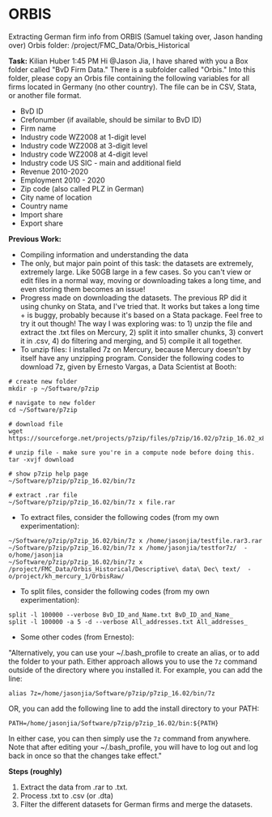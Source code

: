 # ORBIS
Extracting German firm info from ORBIS (Samuel taking over, Jason handing over)
Orbis folder: /project/FMC_Data/Orbis_Historical

**Task:**
Kilian Huber  1:45 PM
Hi @Jason Jia, I have shared with you a Box folder called "BvD Firm Data." There is a subfolder called "Orbis." Into this folder, please copy an Orbis file containing the following variables for all firms located in Germany (no other country). The file can be in CSV, Stata, or another file format.
- BvD ID
- Crefonumber (if available, should be similar to BvD ID)
- Firm name
- Industry code WZ2008 at 1-digit level
- Industry code WZ2008 at 3-digit level
- Industry code WZ2008 at 4-digit level
- Industry code US SIC - main and additional field
- Revenue 2010-2020
- Employment 2010 - 2020
- Zip code (also called PLZ in German)
- City name of location
- Country name
- Import share
- Export share

**Previous Work:**
- Compiling information and understanding the data 
- The only, but major pain point of this task: the datasets are extremely, extremely large. Like 50GB large in a few cases. So you can't view or edit files in a normal way, moving or downloading takes a long time, and even storing them becomes an issue!
- Progress made on downloading the datasets. The previous RP did it using chunky on Stata, and I've tried that. It works but takes a long time + is buggy, probably because it's based on a Stata package. Feel free to try it out though! The way I was exploring was: to 1) unzip the file and extract the .txt files on Mercury, 2) split it into smaller chunks, 3) convert it in .csv, 4) do filtering and merging, and 5) compile it all together.
- To unzip files: I installed 7z on Mercury, because Mercury doesn't by itself have any unzipping program. Consider the following codes to download 7z, given by Ernesto Vargas, a Data Scientist at Booth:

```
# create new folder
mkdir -p ~/Software/p7zip

# navigate to new folder
cd ~/Software/p7zip

# download file
wget https://sourceforge.net/projects/p7zip/files/p7zip/16.02/p7zip_16.02_x86_linux_bin.tar.bz2/download

# unzip file - make sure you're in a compute node before doing this.
tar -xvjf download

# show p7zip help page
~/Software/p7zip/p7zip_16.02/bin/7z

# extract .rar file
~/Software/p7zip/p7zip_16.02/bin/7z x file.rar
```

- To extract files, consider the following codes (from my own experimentation):

```
~/Software/p7zip/p7zip_16.02/bin/7z x /home/jasonjia/testfile.rar3.rar
~/Software/p7zip/p7zip_16.02/bin/7z x /home/jasonjia/testfor7z/  -o/home/jasonjia
~/Software/p7zip/p7zip_16.02/bin/7z x /project/FMC_Data/Orbis_Historical/Descriptive\ data\ Dec\ text/  -o/project/kh_mercury_1/OrbisRaw/
```

- To split files, consider the following codes (from my own experimentation):

```
split -l 100000 --verbose BvD_ID_and_Name.txt BvD_ID_and_Name_
split -l 100000 -a 5 -d --verbose All_addresses.txt All_addresses_
```

- Some other codes (from Ernesto):

"Alternatively, you can use your ~/.bash_profile to create an alias, or to add the folder to your path. Either approach allows you to use the `7z` command outside of the directory where you installed it. For example, you can add the line:
```
alias 7z=/home/jasonjia/Software/p7zip/p7zip_16.02/bin/7z
```
OR, you can add the following line to add the install directory to your PATH:
```
PATH=/home/jasonjia/Software/p7zip/p7zip_16.02/bin:${PATH}
```
In either case, you can then simply use the `7z` command from anywhere. Note that after editing your ~/.bash_profile, you will have to log out and log back in once so that the changes take effect."


**Steps (roughly)**
1. Extract the data from .rar to .txt.
2. Process .txt to .csv (or .dta)
3. Filter the different datasets for German firms and merge the datasets.
